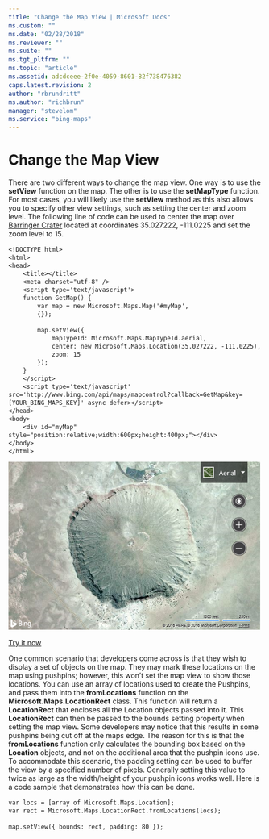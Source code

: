 ```yaml
---
title: "Change the Map View | Microsoft Docs"
ms.custom: ""
ms.date: "02/28/2018"
ms.reviewer: ""
ms.suite: ""
ms.tgt_pltfrm: ""
ms.topic: "article"
ms.assetid: adcdceee-2f0e-4059-8601-82f738476382
caps.latest.revision: 2
author: "rbrundritt"
ms.author: "richbrun"
manager: "stevelom"
ms.service: "bing-maps"
---
```

# Change the Map View
There are two different ways to change the map view. One way is to use the **setView** function on the map. The other is to use the **setMapType** function. For most cases, you will likely use the **setView** method as this also allows you to specify other view settings, such as setting the center and zoom level. The following line of code can be used to center the map over [Barringer Crater](https://en.wikipedia.org/wiki/Meteor_Crater) located at coordinates 35.027222, -111.0225 and set the zoom level to 15.

```
<!DOCTYPE html>
<html>
<head>
    <title></title>
    <meta charset="utf-8" />
	<script type='text/javascript'>
    function GetMap() {
        var map = new Microsoft.Maps.Map('#myMap',
        {});

        map.setView({
            mapTypeId: Microsoft.Maps.MapTypeId.aerial,
            center: new Microsoft.Maps.Location(35.027222, -111.0225),
            zoom: 15
        });
    }
    </script>
    <script type='text/javascript' src='http://www.bing.com/api/maps/mapcontrol?callback=GetMap&key=[YOUR_BING_MAPS_KEY]' async defer></script>
</head>
<body>
    <div id="myMap" style="position:relative;width:600px;height:400px;"></div>
</body>
</html>
```
![BMV8_ChangeMapView](../../media/bmv8-changemapview.png)

[Try it now](http://www.bing.com/api/maps/sdk/mapcontrol/isdk#setMapViewOptions+JS)

One common scenario that developers come across is that they wish to display a set of objects on the map. They may mark these locations on the map using pushpins; however, this won’t set the map view to show those locations. You can use an array of locations used to create the Pushpins, and pass them into the **fromLocations** function on the **Microsoft.Maps.LocationRect** class. This function will return a **LocationRect** that encloses all the Location objects passed into it. This **LocationRect** can then be passed to the bounds setting property when setting the map view. Some developers may notice that this results in some pushpins being cut off at the maps edge. The reason for this is that the **fromLocations** function only calculates the bounding box based on the **Location** objects, and not on the additional area that the pushpin icons use. To accommodate this scenario, the padding setting can be used to buffer the view by a specified number of pixels. Generally setting this value to twice as large as the width/height of your pushpin icons works well. Here is a code sample that demonstrates how this can be done.

```
var locs = [array of Microsoft.Maps.Location];
var rect = Microsoft.Maps.LocationRect.fromLocations(locs);

map.setView({ bounds: rect, padding: 80 });
```